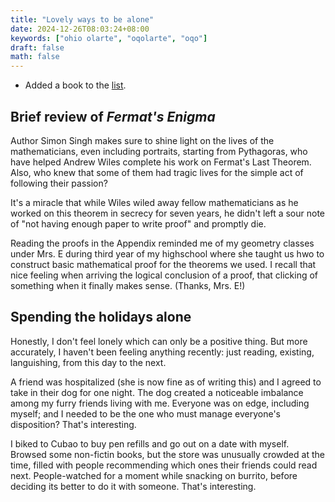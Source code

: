 ```yaml
---
title: "Lovely ways to be alone"
date: 2024-12-26T08:03:24+08:00
keywords: ["ohio olarte", "oqolarte", "oqo"]
draft: false
math: false
---
```


- Added a book to the [list](/books).

## Brief review of *Fermat's Enigma*

Author Simon Singh makes sure to shine light on the lives of the
mathematicians, even including portraits, starting from Pythagoras, who
have helped Andrew Wiles complete his work on Fermat's Last Theorem.
Also, who knew that some of them had tragic lives for the simple act of
following their passion?

It's a miracle that while Wiles wiled away fellow mathematicians as he
worked on this theorem in secrecy for seven years, he didn't left a sour
note of "not having enough paper to write proof" and promptly die.

Reading the proofs in the Appendix reminded me of my geometry classes
under Mrs. E during third year of my highschool where she taught us hwo
to construct basic mathematical proof for the theorems we used. I recall
that nice feeling when arriving the logical conclusion of a proof, that
clicking of something when it finally makes sense. (Thanks, Mrs. E!)

## Spending the holidays alone

Honestly, I don't feel lonely which can only be a positive thing. But
more accurately, I haven't been feeling anything recently: just reading,
existing, languishing, from this day to the next.

A friend was hospitalized (she is now fine as of writing this) and I
agreed to take in their dog for one night. The dog created a noticeable
imbalance among my furry friends living with me. Everyone was on edge,
including myself; and I needed to be the one who must manage everyone's
disposition? That's interesting.

I biked to Cubao to buy pen refills and go out on a date with myself.
Browsed some non-fictin books, but the store was unusually crowded at
the time, filled with people recommending which ones their friends could
read next. People-watched for a moment while snacking on burrito, before
deciding its better to do it with someone. That's interesting.
